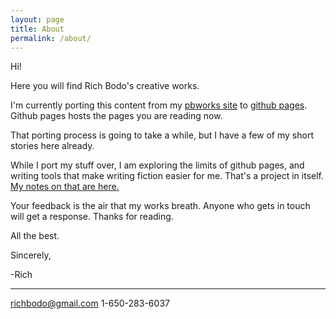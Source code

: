 ```yaml
---
layout: page
title: About
permalink: /about/
---
```


Hi!

Here you will find Rich Bodo's creative works.

I'm currently porting this content from my [pbworks site][pbworks-site] to [github pages][github-pages].  Github pages hosts the pages you are reading now.

That porting process is going to take a while, but I have a few of my short stories here already.

While I port my stuff over, I am exploring the limits of github pages, and writing tools that make writing fiction easier for me.  That's a project in itself.  [My notes on that are here.][github-creatives]

Your feedback is the air that my works breath.  Anyone who gets in touch will get a response.  Thanks for reading.

All the best.

Sincerely,

-Rich
  
---
richbodo@gmail.com
1-650-283-6037

[pbworks-site]: http://richbodo.pbworks.com
[github-pages]:   https://pages.github.com
[github-creatives]: http://richbodo.pbworks.com/w/page/100881106/Github%20For%20Writers%20Who%20Like%20To%20Use%20The%20Command%20Line%20To%20Write
